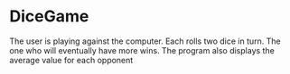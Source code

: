 # DiceGame
The user is playing against the computer. Each rolls two dice in turn. The one who will eventually have more wins. The program also displays the average value for each opponent
